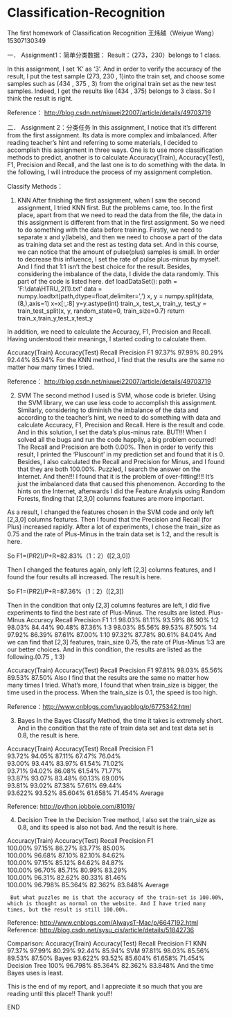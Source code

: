 # Classification-Recognition
The first homework of Classification Recognition
王炜越（Weiyue Wang）15307130349

一．	Assignment1：简单分类数据：
Result：（273，230）belongs to 1 class.



In this assignment, I set ‘K’ as ‘3’. And in order to verify the accuracy of the result, I put the test sample (273, 230 , 1)into the train set, and choose some samples such as (434 , 375 , 3) from the original train set as the new test samples. Indeed, I get the results like (434 , 375) belongs to 3 class. So I think the result is right.

Reference： http://blog.csdn.net/niuwei22007/article/details/49703719

二．	Assignment 2：分类任务
In this assignment, I notice that it’s different from the first assignment. Its data is more complex and imbalanced. After reading teacher’s hint and referring to some materials, I decided to accomplish this assignment in three ways. One is to use more classification methods to predict, another is to calculate Accuracy(Train), Accuracy(Test), F1, Precision and Recall, and the last one is to do something with the data. In the following, I will introduce the process of my assignment completion.

Classify Methods：
1.	KNN
After finishing the first assignment, when I saw the second assignment, I tried KNN first. But the problems came, too. In the first place, apart from that we need to read the data from the file, the data in this assignment is different from that in the first assignment. So we need to do something with the data before training. Firstly, we need to separate x and y(labels), and then we need to choose a part of the data as training data set and the rest as testing data set. And in this course, we can notice that the amount of pulse(plus) samples is small. In order to decrease this influence, I set the rate of pulse plus-minus by myself. And I find that 1:1 isn’t the best choice for the result. Besides, considering the imbalance of the data, I divide the data randomly. This part of the code is listed here.
def loadDataSet():
    path = 'F:\data\HTRU_2(1).txt'
    data = numpy.loadtxt(path,dtype=float,delimiter=',')
    x, y = numpy.split(data,(8,),axis=1)
    x=x[:,:8]
    y=y.astype(int)
    train_x, test_x, train_y, test_y = train_test_split(x, y, random_state=0, train_size=0.7)
    return train_x,train_y,test_x,test_y

In addition, we need to calculate the Accuracy, F1, Precision and Recall. Having understood their meanings, I started coding to calculate them.
 

Accuracy(Train)	Accuracy(Test)	Recall	Precision	F1
97.37%	97.99%	80.29%	92.44%	85.94%
For the KNN method, I find that the results are the same no matter how many times I tried. 

Reference： http://blog.csdn.net/niuwei22007/article/details/49703719

2.	SVM
The second method I used is SVM, whose code is briefer. Using the SVM library, we can use less code to accomplish this assignment. Similarly, considering to diminish the imbalance of the data and according to the teacher’s hint, we need to do something with data and calculate Accuracy, F1, Precision and Recall. Here is the result and code. And in this solution, I set the data’s plus-minus rate.
BUT!!! When I solved all the bugs and run the code happily, a big problem occurred! The Recall and Precision are both 0.00%. Then in order to verify this result, I printed the ‘Pluscount’ in my prediction set and found that it is 0. Besides, I also calculated the Recall and Precision for Minus, and I found that they are both 100.00%. Puzzled, I search the answer on the Internet. And then!!! I found that it is the problem of over-fitting!!!! It’s just the imbalanced data that caused this phenomenon. According to the hints on the Internet, afterwards I did the Feature Analysis using Random Forests, finding that [2,3,0] columns features are more important.

 

As a result, I changed the features chosen in the SVM code and only left [2,3,0] columns features. Then I found that the Precision and Recall (for Plus) increased rapidly. After a lot of experiments, I chose the train_size as 0.75 and the rate of Plus-Minus in the train data set is 1:2, and the result is here.

So F1=(P*R*2)/P+R=82.83%（1：2）([2,3,0])

Then I changed the features again, only left [2,3] columns features, and I found the four results all increased. The result is here.
 
 So F1=(P*R*2)/P+R=87.36%（1：2）([2,3])

Then in the condition that only [2,3] columns features are left, I did five experiments to find the best rate of Plus-Minus. The results are listed.
Plus-MInus	Accuracy	Recall	Precision	F1
1:1	98.03%	81.11%	93.59%	86.90%
1:2	98.03%	84.44%	90.48%	87.36%
1:3	98.03%	85.56%	89.53%	87.50%
1:4	97.92%	86.39%	87.61%	87.00%
1:10	97.32%	87.78%	80.61%	84.04%
And we can find that [2,3] features, train_size 0.75, the rate of Plus-Minus 1:3 are our better choices.
And in this condition, the results are listed as the following.(0.75 , 1:3)
 

Accuracy(Train)	Accuracy(Test)	Recall	Precision	F1
97.81%	98.03%	85.56%	89.53%	87.50%
Also I find that the results are the same no matter how many times I tried.
What’s more, I found that when train_size is bigger, the time used in the process. When the train_size is 0.1, the speed is too high.

Reference：http://www.cnblogs.com/luyaoblog/p/6775342.html

3.	Bayes
In the Bayes Classify Method, the time it takes is extremely short. And in the condition that the rate of train data set and test data set is 0.8, the result is here.
 

Accuracy(Train)	Accuracy(Test)	Recall	Precision	F1	
93.72%	94.05%	87.11%	67.47%	76.04%	
93.00%	93.44%	83.97%	61.54%	71.02%	
93.71%	94.02%	86.08%	61.54%	71.77%	
93.87%	93.07%	83.48%	60.13%	69.00%	
93.81%	93.02%	87.38%	57.61%	69.44%	
93.622%	93.52%	85.604%	61.658%	71.454%	Average

Reference: http://python.jobbole.com/81019/

4.	Decision Tree
In the Decision Tree method, I also set the train_size as 0.8, and its speed is also not bad. And the result is here.
 

Accuracy(Train)	Accuracy(Test)	Recall	Precision	F1	
100.00%	97.15%	86.27%	83.77%	85.00%	
100.00%	96.68%	87.10%	82.10%	84.62%	
100.00%	97.15%	85.12%	84.62%	84.87%	
100.00%	96.70%	85.71%	80.99%	83.29%	
100.00%	96.31%	82.62%	80.33%	81.46%	
100.00%	96.798%	85.364%	82.362%	83.848%	Average

     But what puzzles me is that the accuracy of the train-set is 100.00%, which is thought as normal on the website. And I have tried many times, but the result is still 100.00%.

Reference: http://www.cnblogs.com/AlwaysT-Mac/p/6647192.html
Reference: http://blog.csdn.net/sysu_cis/article/details/51842736

Comparison:
	Accuracy(Train)	Accuracy(Test)	Recall	Precision	F1
KNN	97.37%	97.99%	80.29%	92.44%	85.94%
SVM	97.81%	98.03%	85.56%	89.53%	87.50%
Bayes	93.622%	93.52%	85.604%	61.658%	71.454%
Decision Tree	100%	96.798%	85.364%	82.362%	83.848%
And the time Bayes uses is least.


This is the end of my report, and I appreciate it so much that you are reading until this place!! Thank you!!! 

END
